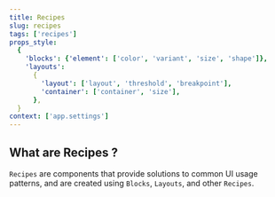 ```yaml
---
title: Recipes
slug: recipes
tags: ['recipes']
props_style:
  {
    'blocks': {'element': ['color', 'variant', 'size', 'shape']},
    'layouts':
      {
        'layout': ['layout', 'threshold', 'breakpoint'],
        'container': ['container', 'size'],
      },
  }
context: ['app.settings']
---
```


## What are Recipes ?

`Recipes` are components that provide solutions to common UI usage patterns, and are created using `Blocks`, `Layouts`, and other `Recipes`.
